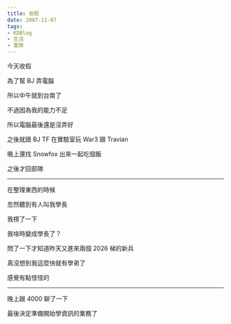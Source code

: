 ```yaml
---
title: 收假
date: 2007-11-07
tags:
- KDBlog
- 生活
- 軍隊
---
```

今天收假

為了幫 BJ 弄電腦

所以中午就到台南了

不過因為我的能力不足

所以電腦最後還是沒弄好

之後就跟 BJ TF 在實驗室玩 War3 跟 Travian

晚上還找 Snowfox 出來一起吃個飯

之後才回部隊

---

在整理東西的時候

忽然聽到有人叫我學長

我楞了一下

我啥時變成學長了？

問了一下才知道昨天又進來兩個 2026 梯的新兵

真沒想到我這麼快就有學弟了

感覺有點怪怪的

---

晚上跟 4000 聊了一下

最後決定準備開始學資訊的業務了


